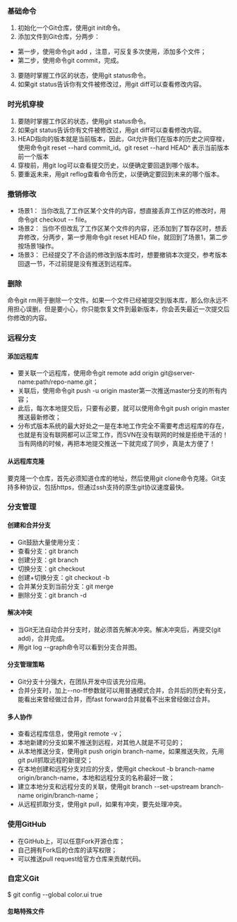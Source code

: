 ### 基础命令
1. 初始化一个Git仓库，使用git init命令。
2. 添加文件到Git仓库，分两步：
* 第一步，使用命令git add <file>，注意，可反复多次使用，添加多个文件；
* 第二步，使用命令git commit，完成。
3. 要随时掌握工作区的状态，使用git status命令。
4. 如果git status告诉你有文件被修改过，用git diff可以查看修改内容。

### 时光机穿梭
1. 要随时掌握工作区的状态，使用git status命令。
2. 如果git status告诉你有文件被修改过，用git diff可以查看修改内容。
3. HEAD指向的版本就是当前版本，因此，Git允许我们在版本的历史之间穿梭，使用命令git reset --hard commit_id。git reset --hard HEAD^ 表示当前版本前一个版本
4. 穿梭前，用git log可以查看提交历史，以便确定要回退到哪个版本。
5. 要重返未来，用git reflog查看命令历史，以便确定要回到未来的哪个版本。

### 撤销修改
* 场景1：
当你改乱了工作区某个文件的内容，想直接丢弃工作区的修改时，用命令git checkout -- file。
* 场景2：
当你不但改乱了工作区某个文件的内容，还添加到了暂存区时，想丢弃修改，分两步，第一步用命令git reset HEAD file，就回到了场景1，第二步按场景1操作。
* 场景3：
已经提交了不合适的修改到版本库时，想要撤销本次提交，参考版本回退一节，不过前提是没有推送到远程库。

### 删除
命令git rm用于删除一个文件。如果一个文件已经被提交到版本库，那么你永远不用担心误删，但是要小心，你只能恢复文件到最新版本，你会丢失最近一次提交后你修改的内容。

### 远程分支
#### 添加远程库
* 要关联一个远程库，使用命令git remote add origin git@server-name:path/repo-name.git；
* 关联后，使用命令git push -u origin master第一次推送master分支的所有内容；
* 此后，每次本地提交后，只要有必要，就可以使用命令git push origin master推送最新修改；
* 分布式版本系统的最大好处之一是在本地工作完全不需要考虑远程库的存在，也就是有没有联网都可以正常工作，而SVN在没有联网的时候是拒绝干活的！当有网络的时候，再把本地提交推送一下就完成了同步，真是太方便了！

#### 从远程库克隆
要克隆一个仓库，首先必须知道仓库的地址，然后使用git clone命令克隆。Git支持多种协议，包括https，但通过ssh支持的原生git协议速度最快。

### 分支管理
#### 创建和合并分支
* Git鼓励大量使用分支：
* 查看分支：git branch
* 创建分支：git branch <name>
* 切换分支：git checkout <name>
* 创建+切换分支：git checkout -b <name>
* 合并某分支到当前分支：git merge <name>
* 删除分支：git branch -d <name>

#### 解决冲突
* 当Git无法自动合并分支时，就必须首先解决冲突。解决冲突后，再提交(git add)，合并完成。
* 用git log --graph命令可以看到分支合并图。

#### 分支管理策略
* Git分支十分强大，在团队开发中应该充分应用。
* 合并分支时，加上--no-ff参数就可以用普通模式合并，合并后的历史有分支，能看出来曾经做过合并，而fast forward合并就看不出来曾经做过合并。

#### 多人协作
* 查看远程库信息，使用git remote -v；
* 本地新建的分支如果不推送到远程，对其他人就是不可见的；
* 从本地推送分支，使用git push origin branch-name，如果推送失败，先用git pull抓取远程的新提交；
* 在本地创建和远程分支对应的分支，使用git checkout -b branch-name origin/branch-name，本地和远程分支的名称最好一致；
* 建立本地分支和远程分支的关联，使用git branch --set-upstream branch-name origin/branch-name；
* 从远程抓取分支，使用git pull，如果有冲突，要先处理冲突。

### 使用GitHub
* 在GitHub上，可以任意Fork开源仓库；
* 自己拥有Fork后的仓库的读写权限；
* 可以推送pull request给官方仓库来贡献代码。

### 自定义Git
$ git config --global color.ui true
#### 忽略特殊文件




